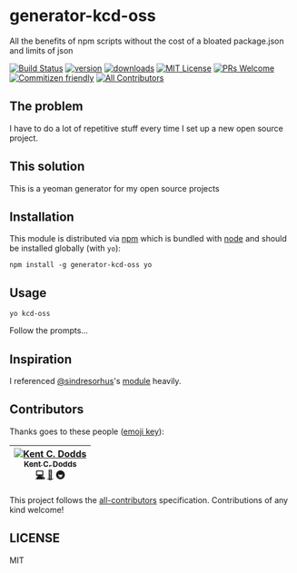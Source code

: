 # generator-kcd-oss

All the benefits of npm scripts without the cost of a bloated package.json and limits of json

[![Build Status][build-badge]][build]
[![version][version-badge]][package]
[![downloads][downloads-badge]][npm-stat]
[![MIT License][license-badge]][LICENSE]
[![PRs Welcome][prs-badge]](http://makeapullrequest.com)
[![Commitizen friendly][commitizen-badge]][commitizen]
[![All Contributors](https://img.shields.io/badge/all_contributors-1-orange.svg?style=flat-square)](#contributors)

## The problem

I have to do a lot of repetitive stuff every time I set up a new open source project.

## This solution

This is a yeoman generator for my open source projects

## Installation

This module is distributed via [npm][npm] which is bundled with [node][node] and should
be installed globally (with `yo`):

```
npm install -g generator-kcd-oss yo
```

## Usage

```
yo kcd-oss
```

Follow the prompts...

## Inspiration

I referenced [@sindresorhus][sindresorhus]'s [module][generator-nm] heavily.

## Contributors

Thanks goes to these people ([emoji key][emojis]):

<!-- ALL-CONTRIBUTORS-LIST:START - Do not remove or modify this section -->
| [![Kent C. Dodds](https://avatars.githubusercontent.com/u/1500684?v=3&s=100)<br /><sub>Kent C. Dodds</sub>](http://kent.doddsfamily.us)<br />[💻](https://github.com/kentcdodds/generator-kcd-oss/commits?author=kentcdodds) [📖](https://github.com/kentcdodds/generator-kcd-oss/commits?author=kentcdodds) 🚇 |
| :---: |
<!-- ALL-CONTRIBUTORS-LIST:END -->

This project follows the [all-contributors][all-contributors] specification. Contributions of any kind welcome!

## LICENSE

MIT

[npm]: https://www.npmjs.com/
[node]: https://nodejs.org
[sindresorhus]: https://github.com/sindresorhus
[generator-nm]: https://github.com/sindresorhus/generator-nm
[build-badge]: https://img.shields.io/travis/kentcdodds/generator-kcd-oss.svg?style=flat-square
[build]: https://travis-ci.org/kentcdodds/generator-kcd-oss
[version-badge]: https://img.shields.io/npm/v/generator-kcd-oss.svg?style=flat-square
[package]: https://www.npmjs.com/package/generator-kcd-oss
[downloads-badge]: https://img.shields.io/npm/dm/generator-kcd-oss.svg?style=flat-square
[npm-stat]: http://npm-stat.com/charts.html?package=generator-kcd-oss&from=2016-04-01
[license-badge]: https://img.shields.io/npm/l/generator-kcd-oss.svg?style=flat-square
[license]: https://github.com/kentcdodds/generator-kcd-oss/blob/master/LICENSE
[prs-badge]: https://img.shields.io/badge/PRs-welcome-brightgreen.svg?style=flat-square
[commitizen-badge]: https://img.shields.io/badge/commitizen-friendly-brightgreen.svg?style=flat-square
[commitizen]: http://commitizen.github.io/cz-cli/
[emojis]: https://github.com/kentcdodds/all-contributors#emoji-key
[all-contributors]: https://github.com/kentcdodds/all-contributors
